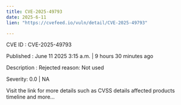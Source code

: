 ```yaml
---
title: CVE-2025-49793
date: 2025-6-11
lien: "https://cvefeed.io/vuln/detail/CVE-2025-49793"

---
```


CVE ID : CVE-2025-49793

Published :  June 11
2025
3:15 a.m. | 9 hours
30 minutes ago

Description : Rejected reason: Not used

Severity: 0.0 | NA

Visit the link for more details
such as CVSS details
affected products
timeline
and more...
